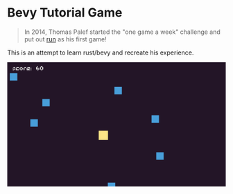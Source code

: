 # Bevy Tutorial Game

> In 2014, Thomas Palef started the "one game a week" challenge and put out [run](https://www.lessmilk.com/run/) as his first game!

This is an attempt to learn rust/bevy and recreate his experience.

![screenshot](assets/screen.png)
